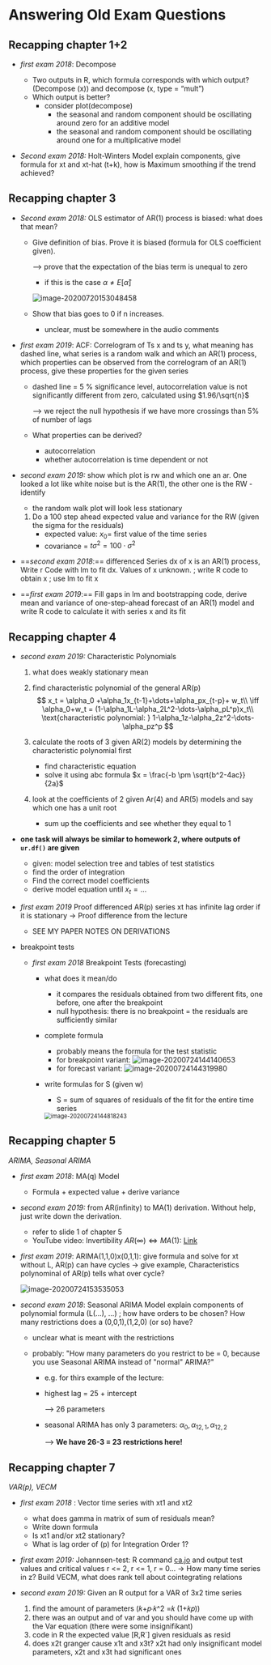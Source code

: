 # Answering Old Exam Questions

## Recapping chapter 1+2

- *first exam 2018*: Decompose 
  + Two outputs in R, which formula corresponds with which output? (Decompose (x)) and decompose (x, type = “mult”)
  + Which output is better?
    + consider plot(decompose)
      + the seasonal and random component should be oscillating around zero for an additive model
      + the seasonal and random component should be oscillating around one for a multiplicative model 

- *Second exam 2018:* Holt-Winters Model explain components, give formula for xt and xt-hat (t+k), how is Maximum smoothing if the trend achieved?

## Recapping chapter 3

- *Second exam 2018:* OLS estimator of AR(1) process is biased: what does that mean? 

  - Give  definition of bias. Prove it is biased (formula for OLS coefficient  given). 

    –> prove that the expectation of the bias term is unequal to zero

    - if this is the case $\alpha\neq E[\hat\alpha]$

    ![image-20200720153048458](image-20200720153048458.png)

  - Show that bias goes to 0 if n increases.

    - unclear, must be somewhere in the audio comments

- *first exam 2019*: ACF: Correlogram of Ts x and ts y, what meaning has dashed line, what  series is a random walk and which an AR(1) process, which properties can be observed from the correlogram of an AR(1) process, give these  properties for the given series

  - dashed line = 5 % significance level, autocorrelation value is not significantly different from zero, calculated using $1.96/\sqrt{n}$ 

    –> we reject the null hypothesis if we have more crossings than 5% of number of lags

  - What properties can be derived? 
    - autocorrelation
    - whether autocorrelation is time dependent or not

  

- *second exam 2019:* show which plot is rw and which one an ar. One looked a lot like white  noise but is the AR(1), the other one is the RW - identify

  - the random walk plot will look less stationary

  1. Do a 100 step ahead expected value and variance for the RW (given the sigma for the residuals)
     - expected value: $x_0$= first value of the time series
     - covariance = $t\sigma^2= 100\cdot \sigma^2$   

  

- ==*second exam 2018*:== differenced Series dx of x is an AR(1) process, Write r Code with lm to  fit dx. Values of x unknown. ; write R code to obtain x ; use lm to fit x

- ==*first exam 2019*:== Fill gaps in lm and bootstrapping code, derive mean and variance of  one-step-ahead forecast of an AR(1) model and write R code to calculate  it with series x and its fit

## Recapping chapter 4

- *second exam 2019:* Characteristic Polynomials
  1. what does weakly stationary mean

  2. find characteristic polynomial of the general AR(p)
     $$
     x_t = \alpha_0 +\alpha_1x_{t-1}+\dots+\alpha_px_{t-p}+ w_t\\
     \iff \alpha_0+w_t = (1-\alpha_1L-\alpha_2L^2-\dots-\alpha_pL^p)x_t\\
     \text{characteristic polynomial: } 1-\alpha_1z-\alpha_2z^2-\dots-\alpha_pz^p
     $$

  3. calculate the roots of 3 given AR(2) models by determining the characteristic polynomial first

     - find characteristic equation
     - solve it using abc formula $x = \frac{-b \pm \sqrt{b^2-4ac}}{2a}$

  4. look at the coefficients of 2 given Ar(4) and AR(5) models and say which one has a unit root

     - sum up the coefficients and see whether they equal to 1
- **one task will always be similar to homework 2, where outputs of `ur.df()` are given**
  
  - given: model selection tree and tables of test statistics
  - find the order of integration
  - Find the correct model coefficients
  - derive model equation until $x_t = \dots$
- *first exam 2019* Proof differenced AR(p) series xt has infinite lag order  if it is stationary -> Proof difference from the lecture
  
  - SEE MY PAPER NOTES ON DERIVATIONS
- breakpoint tests
  - *first exam 2018* Breakpoint Tests (forecasting)

    + what does it mean/do

      + it compares the residuals obtained from two different fits, one before, one after the breakpoint
      + null hypothesis: there is no breakpoint = the residuals are sufficiently similar

    + complete formula 

      + probably means the formula for the test statistic
      + for breakpoint variant: ![image-20200724144140653](image-20200724144140653.png)
      + for forecast variant: ![image-20200724144319980](image-20200724144319980.png)

    + write formulas for S (given w)

      + S = sum of squares of residuals of the fit for the entire time series

      <img src="image-20200724144818243.png" alt="image-20200724144818243" style="zoom:80%;" />

      
## Recapping chapter 5

*ARIMA, Seasonal ARIMA*

- *first exam 2018*: MA(q) Model 
  
  + Formula + expected value + derive variance
  
- *second exam 2019:* from AR(infinity) to MA(1) derivation. Without help, just write down the derivation.

  - refer to slide 1 of chapter 5
  - YouTube video: Invertibility $AR(\infty) \iff MA(1)$: [Link](https://www.youtube.com/watch?v=QU_VNu3rJKY) 

- *first exam 2019*: ARIMA(1,1,0)x(0,1,1): give formula and solve for xt without L, AR(p) can have cycles -> give example, Characteristics polynominal of AR(p)  tells what over cycle?

  ![image-20200724153535053](image-20200724153535053.png)

  

- *second exam 2018*: Seasonal ARIMA Model explain components of polynomial formula (L(...),  ...) ; how have orders to be chosen? How many restrictions does a  (0,0,1),(1,2,0) (or so) have?

  - unclear what is meant with the restrictions

  - probably: "How many parameters do you restrict to be = 0, because you use Seasonal ARIMA instead of "normal" ARIMA?"

    - e.g. for thirs example of the lecture:

    - highest lag = 25 + intercept

      –> 26 parameters

    - seasonal ARIMA has only 3 parameters: $\alpha_0, \alpha_{12,1}, \alpha_{12,2}$

      –> **We have 26-3 = 23 restrictions here!** 

## Recapping chapter 7

*VAR(p), VECM*

- *first exam 2018* : Vector time series with xt1 and xt2
  + what does gamma in matrix of sum of residuals mean?
  + Write down formula 
  + Is xt1 and/or xt2 stationary?
  + What is lag order of (p) for Integration Order 1?

- *first exam 2019:* Johannsen-test: R command [ca.jo](http://ca.jo) and output test values and critical values r <= 2, r <= 1, r = 0… -> How many time series in z? Build VECM, what does rank tell about  cointegrating relations

- *second exam 2019:* Given an R output for a VAR of 3x2 time series
  1. find the amount of parameters (𝑘+𝑝∙𝑘^2 =𝑘 (1+𝑘𝑝))
  2. there was an output and of var and you should have come up with the Var equation (there were some insignifikant)
  3. code in R the expected value [R,R´] given residuals as resid
  4. does x2t granger cause x1t and x3t? x2t had only insignificant model parameters, x2t and x3t had significant ones